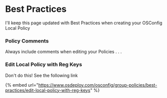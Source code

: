# Best Practices

I'll keep this page updated with Best Practices when creating your OSConfig Local Policy

### Policy Comments

Always include comments when editing your Policies . . . 

### Edit Local Policy with Reg Keys

Don't do this!  See the following link

{% embed url="https://www.osdeploy.com/osconfig/group-policies/best-practices/edit-local-policy-with-reg-keys" %}



